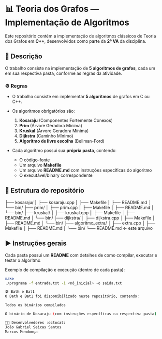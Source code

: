 # 📊 Teoria dos Grafos — Implementação de Algoritmos

Este repositório contém a implementação de algoritmos clássicos de Teoria dos Grafos em **C++**, desenvolvidos como parte da **2ª VA** da disciplina.

## 📝 Descrição

O trabalho consiste na implementação de **5 algoritmos de grafos**, cada um em sua respectiva pasta, conforme as regras da atividade.

### ⚙️ Regras

- O trabalho consiste em implementar **5 algoritmos** de grafos em C ou C++.
- Os algoritmos obrigatórios são:
  1. **Kosaraju** (Componentes Fortemente Conexos)
  2. **Prim** (Árvore Geradora Mínima)
  3. **Kruskal** (Árvore Geradora Mínima)
  4. **Dijkstra** (Caminho Mínimo)
  5. **Algoritmo de livre escolha** (Bellman-Ford)

- Cada algoritmo possui sua **própria pasta**, contendo:
  - O código-fonte
  - Um arquivo **Makefile**
  - Um arquivo **README.md** com instruções específicas do algoritmo
  - O executável/binary correspondente

## 📂 Estrutura do repositório

├── kosaraju/ │ ├── kosaraju.cpp │ ├── Makefile │ ├── README.md │ └── bin/ ├── prim/ │ ├── prim.cpp │ ├── Makefile │ ├── README.md │ └── bin/ ├── kruskal/ │ ├── kruskal.cpp │ ├── Makefile │ ├── README.md │ └── bin/ ├── dijkstra/ │ ├── dijkstra.cpp │ ├── Makefile │ ├── README.md │ └── bin/ ├── algoritmo_extra/ │ ├── extra.cpp │ ├── Makefile │ ├── README.md │ └── bin/ └── README.md ← este arquivo


## ▶️ Instruções gerais

Cada pasta possui um **README** com detalhes de como compilar, executar e testar o algoritmo.

Exemplo de compilação e execução (dentro de cada pasta):

```bash
make
./programa -f entrada.txt -i <nó_inicial> -o saida.txt

🛠️ Bath e Bat1
O Bath e Bat1 foi disponibilizado neste repositório, contendo:

Todos os binários compilados

O binário de Kosaraju (com instruções específicas na respectiva pasta)

👨‍💻 Desenvolvedores :octocat:
João Gabriel Seixas Santos
Marcos Mendonça
